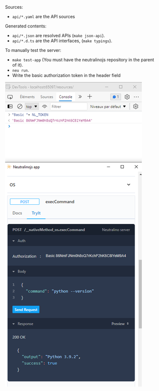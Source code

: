 
Sources:

- `api/*.yaml` are the API sources

Generated contents:

- `api/*.json` are resolved APIs (`make json-api`).
- `api/*.d.ts` are the API interfaces, (`make typings`).

To manually test the server:

- `make test-app`
  (You must have the neutralinojs repository in the parent of it).
- `neu run`.
- Write the basic authorization token in the header field

![](./DEV.png)